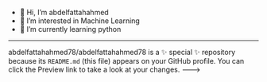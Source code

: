 - 👋 Hi, I’m abdelfattahahmed
- 👀 I’m interested in Machine Learning 
- 🌱 I’m currently learning python
- -----------------------------------
abdelfattahahmed78/abdelfattahahmed78 is a ✨ special ✨ repository because its `README.md` (this file) appears on your GitHub profile.
You can click the Preview link to take a look at your changes.
--->
